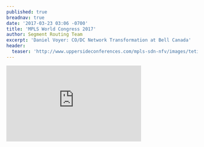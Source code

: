 ```yaml
---
published: true
breadnav: true
date: '2017-03-23 03:06 -0700'
title: 'MPLS World Congress 2017'
author: Segment Routing Team
excerpt: 'Daniel Voyer: CO/DC Network Transformation at Bell Canada'
header:
  teaser: 'http://www.uppersideconferences.com/mpls-sdn-nfv/images/tetieres/logo_mpls-sdn-nfv_2017_v_0%20copie.svg'
---    
```

       
<iframe width="355" height="200" src="https://www.youtube.com/embed/66M8ipFaTeM" frameborder="0" allowfullscreen></iframe>
